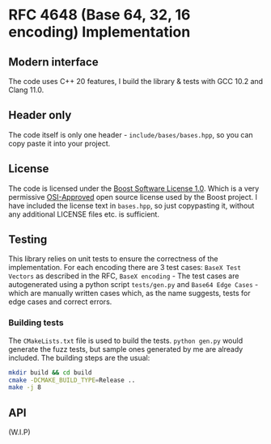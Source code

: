 # RFC 4648 (Base 64, 32, 16 encoding) Implementation

## Modern interface
The code uses C++ 20 features, I build the library & tests with GCC 10.2 and Clang 11.0.


## Header only
The code itself is only one header - `include/bases/bases.hpp`, so you can copy paste it into your project. 

## License
The code is licensed under the [Boost Software License 1.0](https://www.boost.org/users/license.html). Which is a very permissive [OSI-Approved](https://opensource.org/licenses/BSL-1.0) open source license used by the Boost project. I have included the license text in `bases.hpp`, so just copypasting it, without any additional LICENSE files etc. is sufficient. 

## Testing
This library relies on unit tests to ensure the correctness of the implementation.
For each encoding there are 3 test cases: `BaseX Test Vectors` as described in the RFC, `BaseX encoding` - The test cases are autogenerated using a python script `tests/gen.py` and `Base64 Edge Cases` - which are manually written cases which, as the name suggests, tests for edge cases and correct errors.
### Building tests
The `CMakeLists.txt` file is used to build the tests. `python gen.py` would generate the fuzz tests, but sample ones generated by me are already included. The building steps are the usual:

```sh
mkdir build && cd build
cmake -DCMAKE_BUILD_TYPE=Release ..
make -j 8
```

## API
(W.I.P)